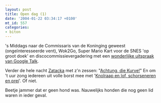 ```yaml
---
layout: post
title: Open dag (1)
date: '2004-01-22 03:34:17 +0100'
mt_id: 557
categories:
- biton
---
```

's Middags naar de Commissaris van de Koninging geweest (onge&iuml;nteresseerde vent), Wok2Go, Super Mario Kart voor de SNES 'op groot doek' en discocommissievergadering met een <a href="http://www.livejournal.com/users/lukasennieske/20839.html">wonderlijke uitspraak van Google Talk</a>.

Verder de hele nacht <a href="http://www.worldoffreegames.com/factsheet.php?id=79">Zatacka</a> met z'n zessen: "<a href="http://www.home.no/achtung/">Achtung, die Kurve!</a>" En om 't uur zong iedereen uit volle borst mee met '<a href="http://www.xs4all.nl/~werksman/liedjes/laden.html?knolrapen.html">Knolraap en lof, schorseneren en prei</a>'. Of niet.

Beetje jammer dat er geen hond was. Nauwelijks honden die nog geen lid waren in ieder geval.
